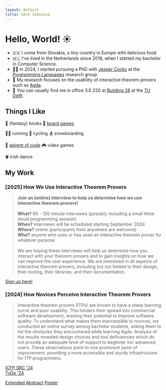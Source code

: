 ```yaml
---
layout: default
title: Sára Juhošová
---
```


# Hello, World! ☀️

* 🇸🇰 I come from Slovakia, a tiny country in Europe with delicious food.
* 🇳🇱 I've lived in the Netherlands since 2018, when I started my bachelor in Computer Science.
* 👩‍🎓 In 2024, I started pursuing a PhD with [Jesper Cockx](https://jesper.sikanda.be/) at the [Programming Languages](https://pl.ewi.tudelft.nl/) research group.
* 🧬 My research focuses on the usability of interactive theorem provers such as [Agda](https://github.com/agda/agda/).
* 🏢 You can usually find me in office 3.E.220 at [Building 28](https://map.tudelftcampus.nl/nl/poi/wiskunde-informatica-ewi/) at the [TU Delft](https://www.tudelft.nl/).

## Things I Like

🧙 (fantasy) books 🎲 [board games](https://boardgamegeek.com/collection/user/sarantja?sort=rank&sortdir=asc&rankobjecttype=subtype&rankobjectid=1&columns=title%7Cthumbnail%7Crank%7Crating%7Cbggrating%7Ccomment%7Ccommands&geekranks=Board%20Game%20Rank&objecttype=thing&ff=1&subtype=boardgame)

🏃‍♀️ running 🚴 cycling 🏂 snowboarding

🎅 [advent of code](https://github.com/sarajuhosova/aoc) 🎮 video games 

🍀 irish dance

## My Work
  
### [2025] How We Use Interactive Theorem Provers

> **Join an (online) interview to help us determine how we use interactive theorem provers!** <br>
> <br>
> **What?** 90 - 120 minute interviews (possibly including a small think-aloud programming session) <br>
> **When?** interviews will be scheduled starting September 2024 <br>
> **Where?** online (participants from anywhere are welcome) <br>
> **Who?** anyone who uses or has used an interactive theorem prover for whatever purpose <br>
> <br>
> We are hoping these interviews will help us determine how you interact with your theorem provers and to gain insights on how we can improve the user experience.
> We are interested in all aspects of interactive theorem provers, including but not limited to their design, their tooling, their libraries, and their documentation. <br>

<a href="https://tudelft.fra1.qualtrics.com/jfe/form/SV_0UJKuqcWC9G4FEy" class="link">Sign up here!</a>

### [2024] How Novices Perceive Interactive Theorem Provers
  
> Interactive theorem provers (ITPs) are known to have a steep learning curve and poor usability.
> This hinders their spread into commercial software development, wasting their potential to improve software quality.
> To understand what makes them inaccessible to novices, we conducted an online survey among bachelor students, asking them to list the obstacles they encountered while learning Agda.
> Analysis of the results revealed design choices and tool deficiencies which do not provide an adequate level of support to beginner nor advanced users.
> These observations point to one prominent point of improvement: providing a more accessible and sturdy infrastructure for ITP programmers.

<a href="https://icfp24.sigplan.org/track/icfp-2024-student-research-competition" class="conf">ICFP SRC '24</a> <br>
<a href="https://icfp24.sigplan.org/home/tyde-2024" class="conf">TyDe '24</a>

<a href="/assets/files/novices/extended-abstract.pdf" class="link">Extended Abstract</a>
<a href="/assets/files/novices/poster.pdf" class="link">Poster</a>
